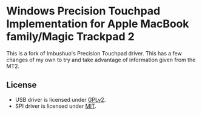 # Windows Precision Touchpad Implementation for Apple MacBook family/Magic Trackpad 2

This is a fork of Imbushuo's Precision Touchpad driver. This has a few changes of my own to try and take advantage of information given from the MT2.
 
## License

- USB driver is licensed under [GPLv2](LICENSE-GPL.md).
- SPI driver is licensed under [MIT](LICENSE-MIT.md).

